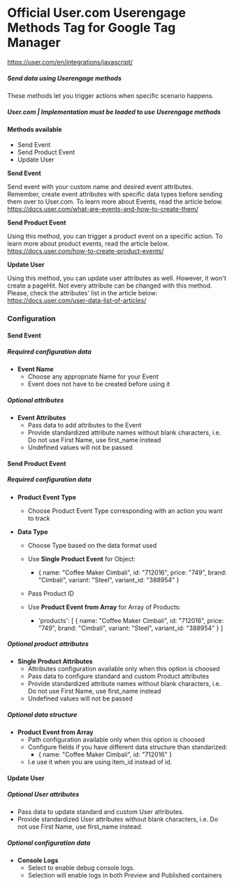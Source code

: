 # Official User.com Userengage Methods Tag for Google Tag Manager

https://user.com/en/integrations/javascript/

##### Send data using Userengage methods

These methods let you trigger actions when specific scenario happens.



##### User.com | Implementation must be loaded to use Userengage methods


#### Methods available

- Send Event
- Send Product Event
- Update User


**Send Event**

Send event with your custom name and desired event attributes. Remember, create event attributes with specific data types before sending them over to User.com. 
To learn more about Events, read the article below.
https://docs.user.com/what-are-events-and-how-to-create-them/


**Send Product Event**

Using this method, you can trigger a product event on a specific action. To learn more about product events, read the article below.
https://docs.user.com/how-to-create-product-events/


**Update User**

Using this method, you can update user attributes as well. However, it won't create a pageHit. Not every attribute can be changed with this method. Please, check the attributes' list in the article below:
https://docs.user.com/user-data-list-of-articles/


### Configuration

#### Send Event

##### Required configuration data

- **Event Name**
    - Choose any appropriate Name for your Event
    - Event does not have to be created before using it

##### Optional attributes

- **Event Attributes**
    - Pass data to add attributes to the Event
    - Provide standardized attribute names without blank characters, i.e. Do not use First Name, use first_name instead
    - Undefined values will not be passed


#### Send Product Event

##### Required configuration data

- **Product Event Type**
    - Choose Product Event Type corresponding with an action you want to track

- **Data Type**
    - Choose Type based on the data format used
    - Use **Single Product Event** for Object:
        - {
            name: "Coffee Maker Cimbali",
            id: "712016",
            price: "749",
            brand: "Cimbali",
            variant: "Steel",
            variant_id: "388954"
        }
    - Pass Product ID

    - Use **Product Event from Array** for Array of Products:
        - 'products': [
            {
                name: "Coffee Maker Cimbali",
                id: "712016",
                price: "749",
                brand: "Cimbali",
                variant: "Steel",
                variant_id: "388954"
             }
            ]

##### Optional product attributes

 - **Single Product Attributes**
    - Attributes configuration available only when this option is choosed
    - Pass data to configure standard and custom Product attributes
    - Provide standardized attribute names without blank characters, i.e. Do not use First Name, use first_name instead
    - Undefined values will not be passed

##### Optional data structure

- **Product Event from Array**
    - Path configuration available only when this option is choosed
    - Configure fields if you have different data structure than standarized:
        - {
            name: "Coffee Maker Cimbali",
            id: "712016" }
    - I.e use it when you are using item_id instead of id.


#### Update User

##### Optional User attributes

- Pass data to update standard and custom User attributes.
- Provide standardized User attributes without blank characters, i.e. Do not use First Name, use first_name instead.


##### Optional configuration data

- **Console Logs**
    - Select to enable debug console logs.
    - Selection will enable logs in both Preview and Published containers